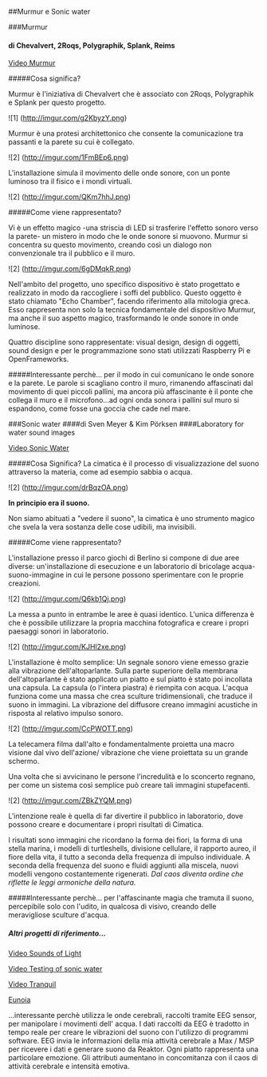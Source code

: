 ##Murmur e Sonic water 

###Murmur
#### di Chevalvert, 2Roqs, Polygraphik, Splank, Reims 

[Video Murmur](https://vimeo.com/67242728)

#####Cosa significa?

Murmur è l'iniziativa di Chevalvert che è associato con 2Roqs, Polygraphik e Splank per questo progetto.

![1] (http://imgur.com/g2KbyzY.png)

Murmur è una protesi architettonico che consente la comunicazione tra passanti e la parete su cui è collegato. 

![2] (http://imgur.com/1FmBEp6.png)

L'installazione simula il movimento delle onde sonore, con un ponte luminoso tra il fisico e i mondi virtuali. 

![2] (http://imgur.com/QKm7hhJ.png)

#####Come viene rappresentato?

Vi è un effetto magico -una striscia di LED si trasferire l'effetto sonoro verso la parete-  un mistero in modo 
che le onde sonore si muovono. Murmur si concentra su questo movimento, creando così un dialogo non convenzionale 
tra il pubblico e il muro.

![2] (http://imgur.com/6gDMqkR.png)

Nell'ambito del progetto, uno specifico dispositivo è stato progettato e realizzato in modo da raccogliere 
i soffi del pubblico. Questo oggetto è stato chiamato "Echo Chamber", facendo riferimento alla mitologia greca. 
Esso rappresenta non solo la tecnica fondamentale del dispositivo Murmur, ma anche il suo aspetto magico, 
trasformando le onde sonore in onde luminose.

Quattro discipline sono rappresentate: visual design, design di oggetti, sound design e per le programmazione 
sono stati utilizzati Raspberry Pi e OpenFrameworks. 

#####Interessante perchè...
per il modo in cui comunicano le onde sonore e la parete. Le parole si scagliano contro il muro, rimanendo affascinati dal movimento di quei piccoli pallini, ma ancora più affascinante è il ponte che collega il muro e il microfono...ad ogni onda sonora i pallini sul muro si espandono, come fosse una goccia che cade nel mare. 



###Sonic water 
####di Sven Meyer & Kim Pörksen
####Laboratory for water sound images

[Video Sonic Water](https://vimeo.com/68768890)

#####Cosa Significa?
La cimatica è il processo di visualizzazione del suono attraverso la materia, come ad esempio sabbia o acqua.

![2] (http://imgur.com/drBqzOA.png)

**In principio era il suono.**

Non siamo abituati a "vedere il suono", la cimatica è uno strumento magico che svela la vera sostanza delle cose udibili, ma invisibili.


#####Come viene rappresentato?

L'installazione presso il parco giochi di Berlino si compone di due aree diverse: un'installazione di esecuzione e un laboratorio di bricolage acqua-suono-immagine in cui le persone possono sperimentare con le proprie creazioni.

![2] (http://imgur.com/Q6kb1Qj.png)

La messa a punto in entrambe le aree è quasi identico. L'unica differenza è che è possibile utilizzare la propria macchina fotografica e creare i propri paesaggi sonori in laboratorio.

![2] (http://imgur.com/KJHl2xe.png)

L'installazione è molto semplice: Un segnale sonoro viene emesso grazie alla vibrazione dell'altoparlante. Sulla parte superiore della membrana dell'altoparlante è stato applicato un piatto e sul piatto è stato poi incollata una capsula. La capsula (o l'intera piastra) è riempita con acqua. 
L'acqua funziona come una massa che crea sculture tridimensionali, che traduce il suono in immagini. 
La vibrazione del diffusore creano immagini acustiche in risposta al relativo impulso sonoro.

![2] (http://imgur.com/CcPWOTT.png)

La telecamera filma dall'alto e fondamentalmente proietta una  macro visione dal vivo dell'azione/ vibrazione che viene proiettata su un grande schermo. 

Una volta che si avvicinano le persone l'incredulità e lo sconcerto regnano, per come un sistema così semplice può creare tali immagini stupefacenti. 

![2] (http://imgur.com/ZBkZYQM.png)

L'intenzione reale è quella di far divertire il pubblico in laboratorio, dove possono creare e documentare i propri risultati di Cimatica.


I risultati sono immagini che ricordano la forma dei fiori, la forma di una stella marina, i modelli di turtleshells, divisione cellulare, il rapporto aureo, il fiore della vita, il tutto a seconda della frequenza di impulso individuale.
A seconda della frequenza del suono e fluidi aggiunti alla miscela, nuovi modelli vengono costantemente rigenerati. *Dal caos diventa ordine che riflette le leggi armoniche della natura.*

#####Interessante perchè...
per l'affascinante magia che tramuta il suono, percepibile solo con l'udito, in qualcosa di visivo, creando delle meravigliose sculture d'acqua. 

##### Altri progetti di riferimento...
[Video Sounds of Light](https://vimeo.com/101457834)

[Video Testing of sonic water](https://vimeo.com/67579837)

[Video Tranquil](https://vimeo.com/69529503)

[Eunoia](http://www.thelisapark.com/#/eunoia)

...interessante perchè utilizza le onde cerebrali, raccolti tramite EEG sensor, per manipolare i movimenti dell' acqua.  I dati raccolti da EEG è tradotto in tempo reale per creare le vibrazioni del suono con l'utilizzo di programmi software. EEG invia le informazioni della mia attività cerebrale a Max / MSP per ricevere i dati e generare suono da Reaktor. Ogni piatto rappresenta una particolare emozione. Gli attributi aumentano in concomitanza con il caos di attività cerebrale e intensità emotiva. 

